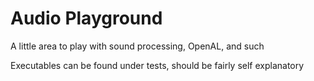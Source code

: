 # Audio Playground

A little area to play with sound processing, OpenAL, and such

Executables can be found under tests, should be fairly self explanatory


